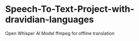 # Speech-To-Text-Project-with-dravidian-languages
Open Whisper AI Model
ffmpeg for offline translation
